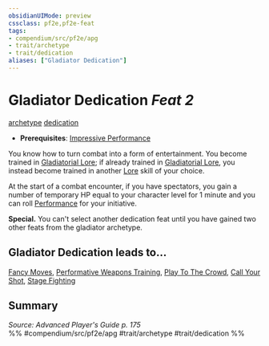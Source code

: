 ```yaml
---
obsidianUIMode: preview
cssclass: pf2e,pf2e-feat
tags:
- compendium/src/pf2e/apg
- trait/archetype
- trait/dedication
aliases: ["Gladiator Dedication"]
---
```

# Gladiator Dedication  *Feat 2*  
[archetype](../../Rules/traits/archetype.md)  [dedication](../../Rules/traits/dedication.md)  

- **Prerequisites**: [Impressive Performance](impressive-performance.md)

You know how to turn combat into a form of entertainment. You become trained in [Gladiatorial Lore](../skills.md#Lore); if already trained in [Gladiatorial Lore](../skills.md#Lore), you instead become trained in another [Lore](../skills.md#Lore) skill of your choice.

At the start of a combat encounter, if you have spectators, you gain a number of temporary HP equal to your character level for 1 minute and you can roll [Performance](../skills.md#Performance) for your initiative.

**Special.** You can't select another dedication feat until you have gained two other feats from the gladiator archetype.

## Gladiator Dedication leads to...

[Fancy Moves](fancy-moves-apg.md), [Performative Weapons Training](performative-weapons-training-apg.md), [Play To The Crowd](play-to-the-crowd-apg.md), [Call Your Shot](call-your-shot-apg.md), [Stage Fighting](stage-fighting-apg.md)

## Summary

*Source: Advanced Player's Guide p. 175*  
%% #compendium/src/pf2e/apg #trait/archetype #trait/dedication %%